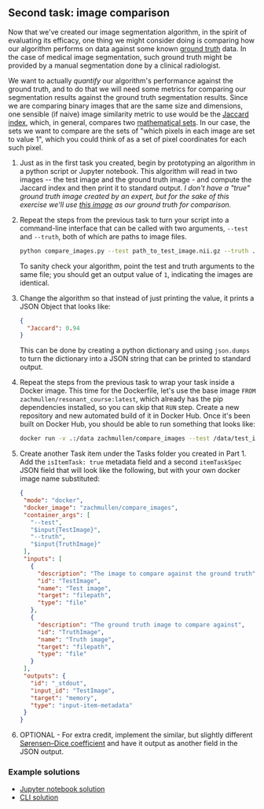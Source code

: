 ## Second task: image comparison

Now that we've created our image segmentation algorithm, in the spirit of evaluating its efficacy, one thing we might consider doing
is comparing how our algorithm performs on data against some known [ground truth](https://en.wikipedia.org/wiki/Ground_truth) data.
In the case of medical image segmentation, such ground truth might be provided by a manual segmentation done by a clinical radiologist.

We want to actually *quantify* our algorithm's performance against the ground truth, and to do that we will need some metrics for
comparing our segmentation results against the ground truth segmentation results. Since we are comparing binary images that are the
same size and dimensions, one sensible (if naive) image similarity metric to use would be the [Jaccard index](https://en.wikipedia.org/wiki/Jaccard_index),
which, in general, compares two [mathematical sets](https://en.wikipedia.org/wiki/Set_(mathematics)). In our case, the sets we want to
compare are the sets of "which pixels in each image are set to value 1", which you could think of as a set of pixel coordinates for
each such pixel.

1. Just as in the first task you created, begin by prototyping an algorithm in a python script or Jupyter notebook. This algorithm
   will read in two images -- the test image and the ground truth image - and compute the Jaccard index and then print it to
   standard output. *I don't have a "true" ground truth image created by an expert, but for the sake of this exercise we'll use
   [this image](http://34.229.214.79/#item/596653014d2d8d0db53d35e0) as our ground truth for comparison.*
   
1. Repeat the steps from the previous task to turn your script into a command-line interface that can be called with two arguments,
   `--test` and `--truth`, both of which are paths to image files.
   
   ```bash
   python compare_images.py --test path_to_test_image.nii.gz --truth ./segmentation_ground_truth.nii.gz
   ```
   
   To sanity check your algorithm, point the test and truth arguments to the same file; you should get an output value of `1`,
   indicating the images are identical.

1. Change the algorithm so that instead of just printing the value, it prints a JSON Object that looks like:

   ```json
   {
     "Jaccard": 0.94
   }
   ```
   
   This can be done by creating a python dictionary and using `json.dumps` to turn the dictionary into a JSON string that
   can be printed to standard output.

1. Repeat the steps from the previous task to wrap your task inside a Docker image. This time for the Dockerfile, let's use the
   base image `FROM zachmullen/resonant_course:latest`, which already has the pip dependencies installed, so you can skip that `RUN`
   step. Create a new repository and new automated build of it in Docker Hub. Once it's been built on Docker Hub, you should
   be able to run something that looks like:
   
   ```bash
   docker run -v .:/data zachmullen/compare_images --test /data/test_image.nii.gz --truth /data/segmentation_ground_truth.nii.gz
   ```

1. Create another Task item under the Tasks folder you created in Part 1. Add the `isItemTask: true` metadata field and a second
  `itemTaskSpec` JSON field that will look like the following, but with your own docker image name substituted:
  
   ```json
   {
    "mode": "docker",
    "docker_image": "zachmullen/compare_images",
    "container_args": [
      "--test",
      "$input{TestImage}",
      "--truth",
      "$input{TruthImage}"
    ],
    "inputs": [
      {
        "description": "The image to compare against the ground truth",
        "id": "TestImage",
        "name": "Test image",
        "target": "filepath",
        "type": "file"
      },
      {
        "description": "The ground truth image to compare against",
        "id": "TruthImage",
        "name": "Truth image",
        "target": "filepath",
        "type": "file"
      }
    ],
    "outputs": {
      "id": "_stdout",
      "input_id": "TestImage",
      "target": "memory",
      "type": "input-item-metadata"
    }
   }
   ```

1. OPTIONAL - For extra credit, implement the similar, but slightly different [Sørensen–Dice coefficient](https://en.wikipedia.org/wiki/S%C3%B8rensen%E2%80%93Dice_coefficient) and have it output as another field in the JSON output.

### Example solutions

* [Jupyter notebook solution](https://github.com/zachmullen/image_comparison/blob/master/Image%20similarity.ipynb)
* [CLI solution](https://github.com/zachmullen/image_comparison/blob/master/compare_images.py)


